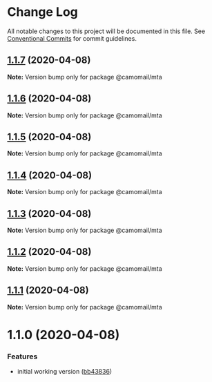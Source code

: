 # Change Log

All notable changes to this project will be documented in this file.
See [Conventional Commits](https://conventionalcommits.org) for commit guidelines.

## [1.1.7](https://github.com/hiddentao/camomail/compare/v1.1.6...v1.1.7) (2020-04-08)

**Note:** Version bump only for package @camomail/mta





## [1.1.6](https://github.com/hiddentao/camomail/compare/v1.1.5...v1.1.6) (2020-04-08)

**Note:** Version bump only for package @camomail/mta





## [1.1.5](https://github.com/hiddentao/camomail/compare/v1.1.4...v1.1.5) (2020-04-08)

**Note:** Version bump only for package @camomail/mta





## [1.1.4](https://github.com/hiddentao/camomail/compare/v1.1.3...v1.1.4) (2020-04-08)

**Note:** Version bump only for package @camomail/mta





## [1.1.3](https://github.com/hiddentao/camomail/compare/v1.1.2...v1.1.3) (2020-04-08)

**Note:** Version bump only for package @camomail/mta





## [1.1.2](https://github.com/hiddentao/camomail/compare/v1.1.1...v1.1.2) (2020-04-08)

**Note:** Version bump only for package @camomail/mta





## [1.1.1](https://github.com/hiddentao/camomail/compare/v1.1.0...v1.1.1) (2020-04-08)

**Note:** Version bump only for package @camomail/mta





# 1.1.0 (2020-04-08)


### Features

* initial working version ([bb43836](https://github.com/hiddentao/camomail/commit/bb43836c2e533aa60f4820028724e23dc204b582))
